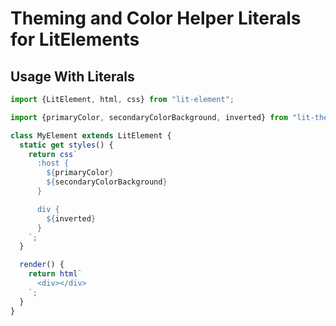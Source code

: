 # Theming and Color Helper Literals for LitElements

## Usage With Literals

```js
import {LitElement, html, css} from "lit-element";

import {primaryColor, secondaryColorBackground, inverted} from "lit-theme-literals";

class MyElement extends LitElement {
  static get styles() {
    return css`
      :host {
        ${primaryColor}
        ${secondaryColorBackground}
      }

      div {
        ${inverted}
      }
    `;
  }

  render() {
    return html`
      <div></div>
    `;
  }
}
```
